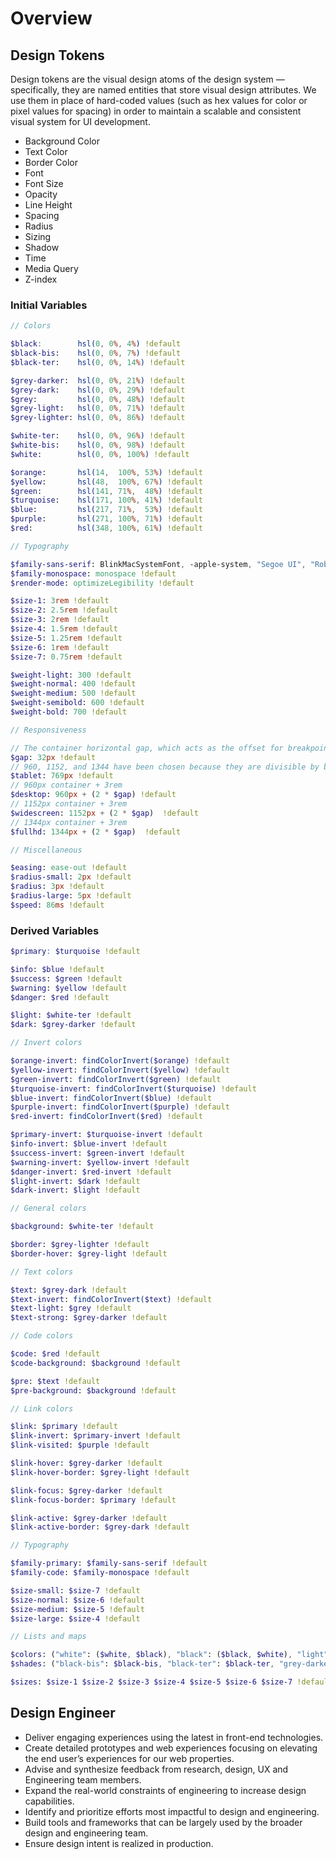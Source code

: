 # Overview


## Design Tokens

Design tokens are the visual design atoms of the design system — specifically, they are named entities that store visual design attributes. We use them in place of hard-coded values (such as hex values for color or pixel values for spacing) in order to maintain a scalable and consistent visual system for UI development.

- Background Color
- Text Color
- Border Color
- Font
- Font Size
- Opacity
- Line Height
- Spacing
- Radius
- Sizing
- Shadow
- Time
- Media Query
- Z-index

### Initial Variables

```scss
// Colors

$black:        hsl(0, 0%, 4%) !default
$black-bis:    hsl(0, 0%, 7%) !default
$black-ter:    hsl(0, 0%, 14%) !default

$grey-darker:  hsl(0, 0%, 21%) !default
$grey-dark:    hsl(0, 0%, 29%) !default
$grey:         hsl(0, 0%, 48%) !default
$grey-light:   hsl(0, 0%, 71%) !default
$grey-lighter: hsl(0, 0%, 86%) !default

$white-ter:    hsl(0, 0%, 96%) !default
$white-bis:    hsl(0, 0%, 98%) !default
$white:        hsl(0, 0%, 100%) !default

$orange:       hsl(14,  100%, 53%) !default
$yellow:       hsl(48,  100%, 67%) !default
$green:        hsl(141, 71%,  48%) !default
$turquoise:    hsl(171, 100%, 41%) !default
$blue:         hsl(217, 71%,  53%) !default
$purple:       hsl(271, 100%, 71%) !default
$red:          hsl(348, 100%, 61%) !default

// Typography

$family-sans-serif: BlinkMacSystemFont, -apple-system, "Segoe UI", "Roboto", "Oxygen", "Ubuntu", "Cantarell", "Fira Sans", "Droid Sans", "Helvetica Neue", "Helvetica", "Arial", sans-serif !default
$family-monospace: monospace !default
$render-mode: optimizeLegibility !default

$size-1: 3rem !default
$size-2: 2.5rem !default
$size-3: 2rem !default
$size-4: 1.5rem !default
$size-5: 1.25rem !default
$size-6: 1rem !default
$size-7: 0.75rem !default

$weight-light: 300 !default
$weight-normal: 400 !default
$weight-medium: 500 !default
$weight-semibold: 600 !default
$weight-bold: 700 !default

// Responsiveness

// The container horizontal gap, which acts as the offset for breakpoints
$gap: 32px !default
// 960, 1152, and 1344 have been chosen because they are divisible by both 12 and 16
$tablet: 769px !default
// 960px container + 3rem
$desktop: 960px + (2 * $gap) !default
// 1152px container + 3rem
$widescreen: 1152px + (2 * $gap)  !default
// 1344px container + 3rem
$fullhd: 1344px + (2 * $gap)  !default

// Miscellaneous

$easing: ease-out !default
$radius-small: 2px !default
$radius: 3px !default
$radius-large: 5px !default
$speed: 86ms !default
```

### Derived Variables

```scss
$primary: $turquoise !default

$info: $blue !default
$success: $green !default
$warning: $yellow !default
$danger: $red !default

$light: $white-ter !default
$dark: $grey-darker !default

// Invert colors

$orange-invert: findColorInvert($orange) !default
$yellow-invert: findColorInvert($yellow) !default
$green-invert: findColorInvert($green) !default
$turquoise-invert: findColorInvert($turquoise) !default
$blue-invert: findColorInvert($blue) !default
$purple-invert: findColorInvert($purple) !default
$red-invert: findColorInvert($red) !default

$primary-invert: $turquoise-invert !default
$info-invert: $blue-invert !default
$success-invert: $green-invert !default
$warning-invert: $yellow-invert !default
$danger-invert: $red-invert !default
$light-invert: $dark !default
$dark-invert: $light !default

// General colors

$background: $white-ter !default

$border: $grey-lighter !default
$border-hover: $grey-light !default

// Text colors

$text: $grey-dark !default
$text-invert: findColorInvert($text) !default
$text-light: $grey !default
$text-strong: $grey-darker !default

// Code colors

$code: $red !default
$code-background: $background !default

$pre: $text !default
$pre-background: $background !default

// Link colors

$link: $primary !default
$link-invert: $primary-invert !default
$link-visited: $purple !default

$link-hover: $grey-darker !default
$link-hover-border: $grey-light !default

$link-focus: $grey-darker !default
$link-focus-border: $primary !default

$link-active: $grey-darker !default
$link-active-border: $grey-dark !default

// Typography

$family-primary: $family-sans-serif !default
$family-code: $family-monospace !default

$size-small: $size-7 !default
$size-normal: $size-6 !default
$size-medium: $size-5 !default
$size-large: $size-4 !default

// Lists and maps

$colors: ("white": ($white, $black), "black": ($black, $white), "light": ($light, $light-invert), "dark": ($dark, $dark-invert), "primary": ($primary, $primary-invert), "info": ($info, $info-invert), "success": ($success, $success-invert), "warning": ($warning, $warning-invert), "danger": ($danger, $danger-invert)) !default
$shades: ("black-bis": $black-bis, "black-ter": $black-ter, "grey-darker": $grey-darker, "grey-dark": $grey-dark, "grey": $grey, "grey-light": $grey-light, "grey-lighter": $grey-lighter, "white-ter": $white-ter, "white-bis": $white-bis) !default

$sizes: $size-1 $size-2 $size-3 $size-4 $size-5 $size-6 $size-7 !default
```

## Design Engineer

- Deliver engaging experiences using the latest in front-end technologies.
- Create detailed prototypes and web experiences focusing on elevating the end user’s experiences for our web properties.
- Advise and synthesize feedback from research, design, UX and Engineering team members.
- Expand the real-world constraints of engineering to increase design capabilities.
- Identify and prioritize efforts most impactful to design and engineering.
- Build tools and frameworks that can be largely used by the broader design and engineering team.
- Ensure design intent is realized in production.
